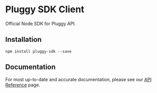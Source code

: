 # Pluggy SDK Client

Official Node SDK for Pluggy API.

## Installation

`npm install pluggy-sdk --save`

## Documentation
For most up-to-date and accurate documentation, please see our [API Reference](https://docs.pluggy.ai) page.
